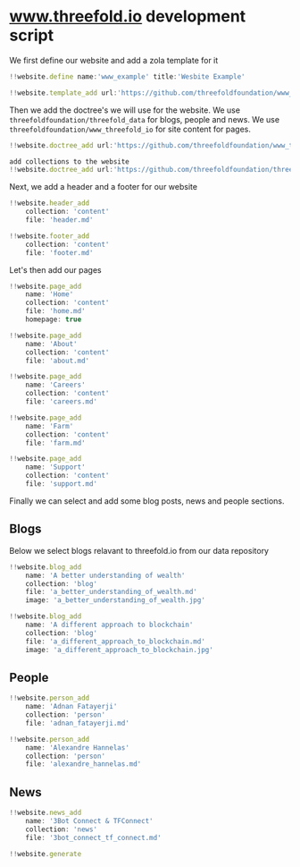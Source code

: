 # www.threefold.io development script

We first define our website and add a zola template for it

```js
!!website.define name:'www_example' title:'Wesbite Example' 

!!website.template_add url:'https://github.com/threefoldfoundation/www_threefold_io/tree/development_zola'
```

Then we add the doctree's we will use for the website.
We use `threefoldfoundation/threefold_data` for blogs, people and news. We use `threefoldfoundation/www_threefold_io` for site content for pages.

```js
!!website.doctree_add url:'https://github.com/threefoldfoundation/www_threefold_io/tree/development_zola/content'

add collections to the website
!!website.doctree_add url:'https://github.com/threefoldfoundation/threefold_data/tree/development_zola/content'
```

Next, we add a header and a footer for our website

```js
!!website.header_add 
    collection: 'content'
    file: 'header.md'

!!website.footer_add 
    collection: 'content'
    file: 'footer.md'
```

Let's then add our pages

```js
!!website.page_add 
    name: 'Home'
    collection: 'content'
    file: 'home.md'
    homepage: true

!!website.page_add
    name: 'About'
    collection: 'content'
    file: 'about.md'

!!website.page_add
    name: 'Careers'
    collection: 'content'
    file: 'careers.md'

!!website.page_add
    name: 'Farm'
    collection: 'content'
    file: 'farm.md'

!!website.page_add
    name: 'Support'
    collection: 'content'
    file: 'support.md'
```

Finally we can select and add some blog posts, news and people sections.

## Blogs

Below we select blogs relavant to threefold.io from our data repository

```js
!!website.blog_add 
    name: 'A better understanding of wealth'
    collection: 'blog'
    file: 'a_better_understanding_of_wealth.md'
    image: 'a_better_understanding_of_wealth.jpg'

!!website.blog_add 
    name: 'A different approach to blockchain'
    collection: 'blog'
    file: 'a_different_approach_to_blockchain.md'
    image: 'a_different_approach_to_blockchain.jpg'
```

## People

```js
!!website.person_add 
    name: 'Adnan Fatayerji'
    collection: 'person'
    file: 'adnan_fatayerji.md'

!!website.person_add 
    name: 'Alexandre Hannelas'
    collection: 'person'
    file: 'alexandre_hannelas.md'
```

## News

```js
!!website.news_add 
    name: '3Bot Connect & TFConnect'
    collection: 'news'
    file: '3bot_connect_tf_connect.md'

```

```js
!!website.generate
```